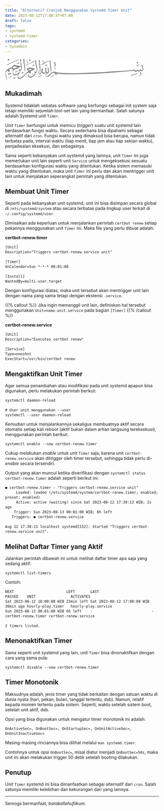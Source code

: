 ```yaml
---
title: "Alternatif Cronjob Menggunakan Systemd Timer Unit"
date: 2023-08-12T17:00:37+07:00
draft: false
tags:
- systemd
- systemd-timer
categories:
- Sysadmin
---
```


![Bismillah](/images/bismillah-2.png#center)

## Mukadimah

Systemd tidaklah sebatas software yang berfungsi sebagai init system saja tetapi memiliki sejumlah tool-set lain yang bermanfaat. Salah satunya adalah Systemd unit `Timer`.

Unit `Timer` berfungsi untuk memicu (_trigger_) suatu unit systemd lain berdasarkan fungsi waktu. Secara sederhana bisa dipahami sebagai alternatif dari `cron`. Fungsi waktu yang dimaksud bisa berupa, namun tidak terbatas pada, interval waktu (tiap menit, tiap jam atau tiap sekian waktu), penjadwalan eksekusi, dan sebagainya.

Sama seperti kebanyakan unit systemd yang lainnya, unit `Timer` ini juga memerlukan unit lain seperti unit `Service` untuk mengeksekusi sesuatu berdasarkan konfigurasi waktu yang ditentukan. Ketika sistem memasuki waktu yang ditentukan, maka unit `Timer` ini perlu dan akan mentrigger unit lain untuk menjalakan seperangkat perintah yang ditentukan.

## Membuat Unit Timer

Seperti pada kebanyakan unit systemd, unit ini bisa disimpan secara global di `/etc/systemd/system` atau secara terbatas pada lingkup user terkait di `~/.config/systemd/user`.

Dimisalkan ada keperluan untuk menjalankan perintah `certbot renew` setiap pekannya menggunakan unit `Timer` ini. Maka file yang perlu dibuat adalah:

**certbot-renew.timer**

```systemd
[Unit]
Description="Triggers certbot-renew.service unit"

[Timer]
OnCalendar=Sun *-*-* 00:01:00

[Install]
WantedBy=multi-user.target
```

Dengan konfigurasi diatas, maka unit tersebut akan mentrigger unit lain dengan nama yang sama tetapi dengan ekstensi `.service`.

{{% callout %}}
Jika ingin memanggil unit lain, definiskan hal tersebut menggunakan `Unit=nama-unit.service` pada bagian `[Timer]`
{{% /callout %}}

**certbot-renew.service**

```systemd
[Unit]
Description="Executes certbot renew"

[Service]
Type=oneshot
ExecStart=/usr/bin/certbot renew
```

## Mengaktifkan Unit Timer

Agar semua penambahan atau modifikasi pada unit systemd apapun bisa digunakan, perlu melakukan perintah berikut:

```shell
systemctl daemon-reload

# User unit menggunakan --user
systemctl --user daemon-reload
```

Kemudian untuk menjalankannya sekaligus membuatnya aktif secara otomatis setiap kali reboot (aktif bukan dalam artian langsung tereksekusi), menggunakan perintah berikut:

```shell
systemctl enable --now certbot-renew.timer
```

Cukup melakukan _enable_ untuk unit `Timer` saja, karena unit `certbot-renew.service` akan ditrigger oleh timer tersebut, sehingga tidak perlu di-_enable_ secara tersendiri. 

Output yang akan muncul ketika diverifikasi dengan `systemctl status certbot-renew.timer` adalah seperti berikut ini:

```
● certbot-renew.timer - "Triggers certbot-renew.service unit"
     Loaded: loaded (/etc/systemd/system/certbot-renew.timer; enabled; preset: enabled)
     Active: active (waiting) since Sat 2023-08-12 17:30:13 WIB; 2s ago
    Trigger: Sun 2023-08-13 00:01:00 WIB; 6h left
   Triggers: ● certbot-renew.service

Aug 12 17:30:13 localhost systemd[532]: Started "Triggers certbot-renew.service unit".
```

## Melihat Daftar Timer yang Aktif

Jalankan perintah dibawah ini untuk melihat daftar timer apa saja yang sedang aktif:

```
systemctl list-timers
```

Contoh:

```
NEXT                        LEFT       LAST                        PASSED    UNIT                ACTIVATES
Sat 2023-08-12 18:00:00 WIB 23min left Sat 2023-08-12 17:00:00 WIB 36min ago hourly-play.timer   hourly-play.service
Sun 2023-08-13 00:01:00 WIB 6h left    -                           -         certbot-renew.timer certbot-renew.service

2 timers listed.

```

## Menonaktifkan Timer

Sama seperti unit systemd yang lain, unit `Timer` bisa dinonaktifkan dengan cara yang sama pula:

```
systemctl disable --now certbot-renew.timer
```

## Timer Monotonik

Maksudnya adalah, jenis timer yang tidak berkaitan dengan satuan waktu di dunia nyata (hari, pekan, bulan, tanggal tertentu, dsb). Namun, relatif kepada momen tertentu pada sistem. Seperti, waktu setelah sistem boot, setelah unit aktif, dsb.

Opsi yang bisa digunakan untuk mengatur timer monotonik ini adalah:

```
OnActiveSec=, OnBootSec=, OnStartupSec=, OnUnitActiveSec=, OnUnitInactiveSec=
```

Masing-masing rinciannya bisa dilihat melalui `man systemd.timer`.

Contohnya untuk opsi `OnBootSec=`, misal diatur menjadi `OnBootSec=50s`, maka unit ini akan melakukan trigger 50 detik setelah booting dilakukan.

## Penutup

Unit `Timer` systemd ini bisa dimanfaatkan sebagai alternatif dari `cron`. Salah satunya memiliki kelebihan dan kekurangan dari yang lainnya.

---

Semoga bermanfaat, _barakallahufiikum_.
